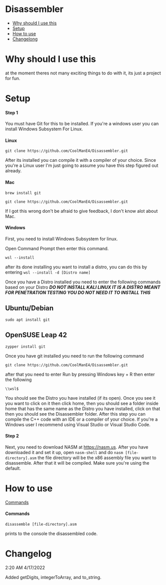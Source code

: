# Disassembler

* [Why should I use this](#why-should-i-use-this)
* [Setup](#setup)
* [How to use](#how-to-use)
* [Changelong](#changelog)

# Why should I use this

at the moment theres not many exciting things to do with it, its just a project for fun.

# Setup

#### Step 1
You must have Git for this to be installed. If you're a windows user you can install Windows Subsystem For Linux.

#### Linux

```
git clone https://github.com/CoolManE4/Disassembler.git
```

After its installed you can compile it with a compiler of your choice. Since you're a Linux user I'm just going to assume you have this step figured out already.

#### Mac

```
brew install git
```

```
git clone https://github.com/CoolManE4/Disassembler.git
```

If I got this wrong don't be afraid to give feedback, I don't know alot about Mac.

#### Windows

First, you need to install Windows Subsystem for linux.

Open Command Prompt then enter this command.

```
wsl --install
```

after its done installing you want to install a distro, you can do this by entering ```wsl --install -d [Distro name]```

Once you have a Distro installed you need to enter the following commands based on your Distro ***DO NOT INSTALL KALI LINUX IT IS A DISTRO MEANT FOR PENETRATION TESTING YOU DO NOT NEED IT TO INSTALL THIS***

## Ubuntu/Debian
```
sudo apt install git
```

## OpenSUSE Leap 42
```
zypper install git
```

Once you have git installed you need to run the following command

```
git clone https://github.com/CoolManE4/Disassembler.git
```

after that you need to enter Run by pressing Windows key + R then enter the following

```
\\wsl$
```

You should see the Distro you have installed (if its open). Once you see it you want to click on it then click home, then you should see a folder inside home that has the same name as the Distro you have installed, click on that then you should see the Disassembler folder. After this step you can compile the C++ code with an IDE or a compiler of your choice. If you're a Windows user I recommend using Visual Studio or Visual Studio Code.

#### Step 2

Next, you need to download NASM at https://nasm.us. After you have downloaded it and set it up, open `nasm-shell` and do ```nasm [file-directory].asm``` the file directory will be the x86 assembly file you want to disassemble. After that it will be compiled. Make sure you're using the default.

# How to use

[Commands](#Commands)

#### Commands

```
disassemble [file-directory].asm
```

prints to the console the disassembled code.

# Changelog

2:20 AM 4/17/2022

Added getDigits, integerToArray, and to_string.
